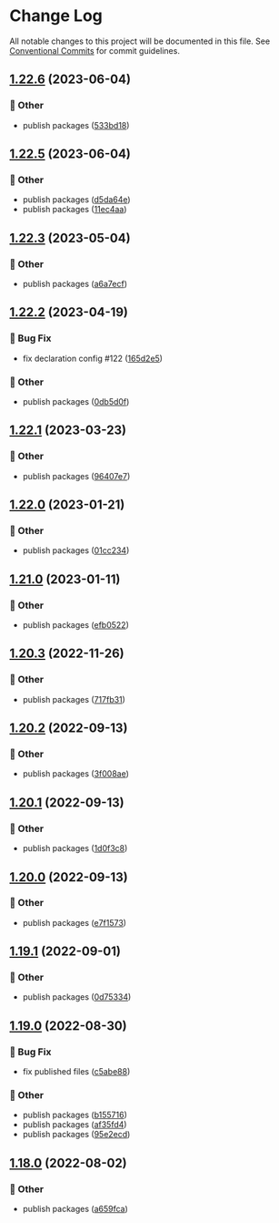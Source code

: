 # Change Log

All notable changes to this project will be documented in this file.
See [Conventional Commits](https://conventionalcommits.org) for commit guidelines.

## [1.22.6](https://github.com/daybrush/selecto/blob/master/packages/react-selecto/compare/react-selecto@1.22.5...react-selecto@1.22.6) (2023-06-04)


### :mega: Other

* publish packages ([533bd18](https://github.com/daybrush/selecto/blob/master/packages/react-selecto/commit/533bd18facefe9c6bd5cc4d279756733ef8acf84))



## [1.22.5](https://github.com/daybrush/selecto/blob/master/packages/react-selecto/compare/react-selecto@1.22.3...react-selecto@1.22.5) (2023-06-04)


### :mega: Other

* publish packages ([d5da64e](https://github.com/daybrush/selecto/blob/master/packages/react-selecto/commit/d5da64e0c8e01f658832197a2ad888305c8fafec))
* publish packages ([11ec4aa](https://github.com/daybrush/selecto/blob/master/packages/react-selecto/commit/11ec4aab38a176b2386ee8ad93bac8a0f41ecdf2))



## [1.22.3](https://github.com/daybrush/selecto/blob/master/packages/react-selecto/compare/react-selecto@1.22.2...react-selecto@1.22.3) (2023-05-04)


### :mega: Other

* publish packages ([a6a7ecf](https://github.com/daybrush/selecto/blob/master/packages/react-selecto/commit/a6a7ecf85231504be0ab0a135d9647817820a608))



## [1.22.2](https://github.com/daybrush/selecto/blob/master/packages/react-selecto/compare/react-selecto@1.22.1...react-selecto@1.22.2) (2023-04-19)


### :bug: Bug Fix

* fix declaration config #122 ([165d2e5](https://github.com/daybrush/selecto/blob/master/packages/react-selecto/commit/165d2e5d85be7d2a496502f77387909cf43f2589))


### :mega: Other

* publish packages ([0db5d0f](https://github.com/daybrush/selecto/blob/master/packages/react-selecto/commit/0db5d0fc467b2839b0f33303f7d23a1b7b054d7a))



## [1.22.1](https://github.com/daybrush/selecto/blob/master/packages/react-selecto/compare/react-selecto@1.22.0...react-selecto@1.22.1) (2023-03-23)


### :mega: Other

* publish packages ([96407e7](https://github.com/daybrush/selecto/blob/master/packages/react-selecto/commit/96407e795bb6da2fbfc61babb45dc8af31acd345))



## [1.22.0](https://github.com/daybrush/selecto/blob/master/packages/react-selecto/compare/react-selecto@1.21.0...react-selecto@1.22.0) (2023-01-21)


### :mega: Other

* publish packages ([01cc234](https://github.com/daybrush/selecto/blob/master/packages/react-selecto/commit/01cc2349da2361bd331b6454494aa61c51e8baf8))



## [1.21.0](https://github.com/daybrush/selecto/blob/master/packages/react-selecto/compare/react-selecto@1.20.3...react-selecto@1.21.0) (2023-01-11)


### :mega: Other

* publish packages ([efb0522](https://github.com/daybrush/selecto/blob/master/packages/react-selecto/commit/efb0522ca13cb2e636973b6eaf947d0675732eca))



## [1.20.3](https://github.com/daybrush/selecto/blob/master/packages/react-selecto/compare/react-selecto@1.20.2...react-selecto@1.20.3) (2022-11-26)


### :mega: Other

* publish packages ([717fb31](https://github.com/daybrush/selecto/blob/master/packages/react-selecto/commit/717fb31fa0edc56498c6bfbd8dba53abed5b042d))



## [1.20.2](https://github.com/daybrush/selecto/blob/master/packages/react-selecto/compare/react-selecto@1.20.1...react-selecto@1.20.2) (2022-09-13)


### :mega: Other

* publish packages ([3f008ae](https://github.com/daybrush/selecto/blob/master/packages/react-selecto/commit/3f008aee544e9ef22d630c1cd73af62e13201182))



## [1.20.1](https://github.com/daybrush/selecto/blob/master/packages/react-selecto/compare/react-selecto@1.20.0...react-selecto@1.20.1) (2022-09-13)


### :mega: Other

* publish packages ([1d0f3c8](https://github.com/daybrush/selecto/blob/master/packages/react-selecto/commit/1d0f3c8c10237cf76b43ef090f407f00547d0809))



## [1.20.0](https://github.com/daybrush/selecto/blob/master/packages/react-selecto/compare/react-selecto@1.19.1...react-selecto@1.20.0) (2022-09-13)


### :mega: Other

* publish packages ([e7f1573](https://github.com/daybrush/selecto/blob/master/packages/react-selecto/commit/e7f1573c80bfa19b0776df94d43c13fe7f5465b8))



## [1.19.1](https://github.com/daybrush/selecto/blob/master/packages/react-selecto/compare/react-selecto@1.19.0...react-selecto@1.19.1) (2022-09-01)


### :mega: Other

* publish packages ([0d75334](https://github.com/daybrush/selecto/blob/master/packages/react-selecto/commit/0d7533495d2d9fde606a9207bff5e6228f242217))



## [1.19.0](https://github.com/daybrush/selecto/blob/master/packages/react-selecto/compare/react-selecto@1.18.0...react-selecto@1.19.0) (2022-08-30)


### :bug: Bug Fix

* fix published files ([c5abe88](https://github.com/daybrush/selecto/blob/master/packages/react-selecto/commit/c5abe882f4656c628e467ea2d7b0bc4ec2026ede))


### :mega: Other

* publish packages ([b155716](https://github.com/daybrush/selecto/blob/master/packages/react-selecto/commit/b155716d8c80405ce5325fba19617f6581ea6f9c))
* publish packages ([af35fd4](https://github.com/daybrush/selecto/blob/master/packages/react-selecto/commit/af35fd40776554d4a65202bf3a4bfe3c498b32dc))
* publish packages ([95e2ecd](https://github.com/daybrush/selecto/blob/master/packages/react-selecto/commit/95e2ecdd3e1f8b09c23aa64eff02688ad82fdaf5))



## [1.18.0](https://github.com/daybrush/selecto/blob/master/packages/react-selecto/compare/react-selecto@1.17.0...react-selecto@1.18.0) (2022-08-02)


### :mega: Other

* publish packages ([a659fca](https://github.com/daybrush/selecto/blob/master/packages/react-selecto/commit/a659fcac851c216036b7231072c2d155ff7987f1))
